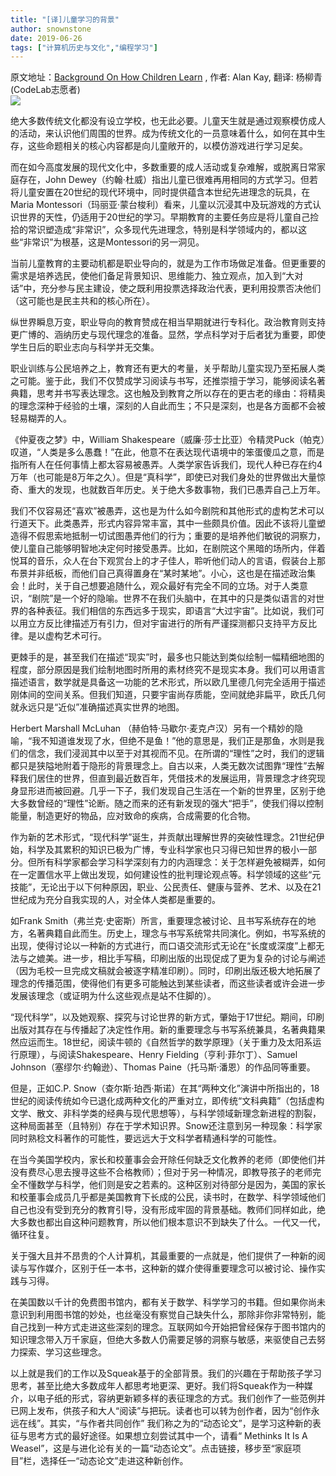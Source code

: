 ```yaml
---
title: "[译]儿童学习的背景"
author: snownstone
date: 2019-06-26
tags: ["计算机历史与文化","编程学习"]
---
```


<!--转载自 适应bootstrap的-->
<div className="alert alert-success">原文地址：<a href="http://www.squeakland.org/resources/articles/article.jsp?id=1003">Background On How Children Learn</a>
, 作者: Alan Kay, 翻译: 杨柳青(CodeLab志愿者)
</div>

<img className="img-responsive" src="/img/child_learn_60c65659.png" />



绝大多数传统文化都没有设立学校，也无此必要。儿童天生就是通过观察模仿成人的活动，来认识他们周围的世界。成为传统文化的一员意味着什么，如何在其中生存，这些命题相关的核心内容都是向儿童敞开的，以模仿游戏进行学习足矣。

<!--truncate-->

而在如今高度发展的现代文化中，多数重要的成人活动或复杂难解，或脱离日常家庭存在，John Dewey（约翰·杜威）指出儿童已很难再用相同的方式学习。但若将儿童安置在20世纪的现代环境中，同时提供蕴含本世纪先进理念的玩具，在Maria Montessori（玛丽亚·蒙台梭利）看来，儿童以沉浸其中及玩游戏的方式认识世界的天性，仍适用于20世纪的学习。早期教育的主要任务应是将儿童自己捡拾的常识塑造成“非常识”，众多现代先进理念，特别是科学领域内的，都以这些“非常识”为根基，这是Montessori的另一洞见。

当前儿童教育的主要动机都是职业导向的，就是为工作市场做足准备。但更重要的需求是培养选民，使他们备足背景知识、思维能力、独立观点，加入到“大对话”中，充分参与民主建设，使之既利用投票选择政治代表，更利用投票否决他们（这可能也是民主共和的核心所在）。

纵世界瞬息万变，职业导向的教育赞成在相当早期就进行专科化。政治教育则支持更广博的、涵纳历史与现代理念的准备。显然，学点科学对于后者犹为重要，即使学生日后的职业志向与科学并无交集。

职业训练与公民培养之上，教育还有更大的考量，关乎帮助儿童实现乃至拓展人类之可能。鉴于此，我们不仅赞成学习阅读与书写，还推崇擅于学习，能够阅读名著典籍，思考并书写表达理念。这也触及到教育之所以存在的更古老的缘由：将精奥的理念深种于经验的土壤，深刻的人自此而生；不只是深刻，也是各方面都不会被轻易糊弄的人。

《仲夏夜之梦》中，William Shakespeare（威廉·莎士比亚）令精灵Puck（帕克）叹道，“人类是多么愚蠢！”在此，他意不在表达现代语境中的笨蛋傻瓜之意，而是指所有人在任何事情上都太容易被愚弄。人类学家告诉我们，现代人种已存在约4万年（也可能是8万年之久）。但是“真科学”，即使已对我们身处的世界做出大量惊奇、重大的发现，也就数百年历史。关于绝大多数事物，我们已愚弄自己上万年。

我们不仅容易还“喜欢”被愚弄，这也是为什么如今剧院和其他形式的虚构艺术可以行道天下。此类愚弄，形式内容异常丰富，其中一些颇具价值。因此不该将儿童塑造得不假思索地抵制一切试图愚弄他们的行为；重要的是培养他们敏锐的洞察力，使儿童自己能够明智地决定何时接受愚弄。比如，在剧院这个黑暗的场所内，伴着悦耳的音乐，众人在台下观赏台上的才子佳人，聆听他们动人的言语，假装台上那布景并非纸板，而他们自己真得置身在“某时某地”。小心，这也是在描述政治集会！此时，关于自己想要追随什么，观众最好有完全不同的立场。对于人类意识，“剧院”是一个好的隐喻。世界不在我们头脑中，在其中的只是类似语言的对世界的各种表征。我们相信的东西远多于现实，即语言“大过宇宙”。比如说，我们可以用立方反比律描述万有引力，但对宇宙进行的所有严谨探测都只支持平方反比律。是以虚构艺术可行。

更棘手的是，甚至我们在描述“现实”时，最多也只能达到类似绘制一幅精细地图的程度，部分原因是我们绘制地图时所用的素材终究不是现实本身。我们可以用语言描述语言，数学就是具备这一功能的艺术形式，所以欧几里德几何完全适用于描述刚体间的空间关系。但我们知道，只要宇宙尚存质能，空间就绝非扁平，欧氏几何就永远只是“近似”准确描述真实世界的地图。

Herbert Marshall McLuhan （赫伯特·马歇尔·麦克卢汉）另有一个精妙的隐喻，“我不知道谁发现了水，但绝不是鱼！”他的意思是，我们正是那鱼，水则是我们的信念，我们浸润其中以至于对其视而不见。在所谓的“理性”之时，我们的逻辑都只是狭隘地附着于隐形的背景理念上。自古以来，人类无数次试图靠“理性”去解释我们居住的世界，但直到最近数百年，凭借技术的发展运用，背景理念才终究现身显形进而被回避。几乎一下子，我们发现自己生活在一个新的世界里，区别于绝大多数曾经的“理性”论断。随之而来的还有新发现的强大“把手”，使我们得以控制能量，制造更好的物品，应对致命的疾病，合成需要的化合物。

作为新的艺术形式，“现代科学”诞生，并贡献出理解世界的突破性理念。21世纪伊始，科学及其累积的知识已极为广博，专业科学家也只习得已知世界的极小一部分。但所有科学家都会学习科学深刻有力的内涵理念：关于怎样避免被糊弄，如何在一定置信水平上做出发现，如何建设性的批判理论观点等。科学领域的这些“元技能”，无论出于以下何种原因，职业、公民责任、健康与营养、艺术、以及在21世纪成为充分自我实现的人，对全体人类都是重要的。

如Frank Smith（弗兰克·史密斯）所言，重要理念被讨论、且书写系统存在的地方，名著典籍自此而生。历史上，理念与书写系统常共同演化。例如，书写系统的出现，使得讨论以一种新的方式进行，而口语交流形式无论在“长度或深度”上都无法与之媲美。进一步，相比手写稿，印刷出版的出现促成了更为复杂的讨论与阐述（因为毛校一旦完成文稿就会被逐字精准印刷）。同时，印刷出版还极大地拓展了理念的传播范围，使得他们有更多可能触达到某些读者，而这些读者或许会进一步发展该理念（或证明为什么这些观点是站不住脚的）。

“现代科学”，以及她观察、探究与讨论世界的新方式，肇始于17世纪。期间，印刷出版对其存在与传播起了决定性作用。新的重要理念与书写系统兼具，名著典籍果然应运而生。18世纪，阅读牛顿的《自然哲学的数学原理》（关于重力及太阳系运行原理），与阅读Shakespeare、Henry Fielding（亨利·菲尔丁）、Samuel Johnson（塞缪尔·约翰逊）、Thomas Paine（托马斯·潘恩）的作品同等重要。

但是，正如C.P. Snow（查尔斯·珀西·斯诺）在其“两种文化”演讲中所指出的，18世纪的阅读传统如今已退化成两种文化的严重对立，即传统“文科典籍”（包括虚构文学、散文、非科学类的经典与现代思想等），与科学领域新理念新进程的割裂，这种局面甚至（且特别）存在于学术知识界。Snow还注意到另一种现象：科学家同时熟稔文科著作的可能性，要远远大于文科学者精通科学的可能性。

在当今美国学校内，家长和校董事会会开除任何缺乏文化教养的老师（即使他们并没有费尽心思去搜寻这些不合格教师）；但对于另一种情况，即教导孩子的老师完全不懂数学与科学，他们则是安之若素的。这种区别对待部分是因为，美国的家长和校董事会成员几乎都是美国教育下长成的公民，读书时，在数学、科学领域他们自己也没有受到充分的教育引导，没有形成牢固的背景基础。教师们同样如此，绝大多数也都出自这种问题教育，所以他们根本意识不到缺失了什么。一代又一代，循环往复。

关于强大且并不昂贵的个人计算机，其最重要的一点就是，他们提供了一种新的阅读与写作媒介，区别于任一本书，这种新的媒介使得重要理念可以被讨论、操作实践与习得。

在美国数以千计的免费图书馆内，都有关于数学、科学学习的书籍。但如果你尚未意识到利用图书馆的妙处，也丝毫没有察觉自己缺失什么，那除非你非常特别，能自己找到一种方式走进这些深刻的理念。互联网如今开始把曾经保存于图书馆内的知识理念带入万千家庭，但绝大多数人仍需要足够的洞察与敏感，来驱使自己去努力探索、学习这些理念。

以上就是我们的工作以及Squeak基于的全部背景。我们的兴趣在于帮助孩子学习思考，甚至比绝大多数成年人都思考地更深、更好。我们将Squeak作为一种媒介，以电子纸的形式，容纳更新颖多样的表征理念的方式。我们创作了一些范例并已网上发布，供孩子和大人“阅读”与把玩。读者也可以转为创作者，因为“创作永远在线”。其实，“与作者共同创作” 我们称之为的“动态论文”，是学习这种新的表征与思考方式的最好途径。如果想立刻尝试其中一个，请看“ Methinks It Is A Weasel”，这是与进化论有关的一篇“动态论文”。点击链接，移步至“家庭项目”栏，选择任一“动态论文”走进这种新创作。
